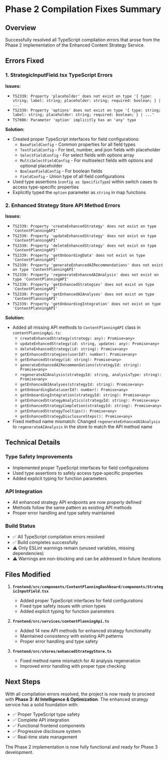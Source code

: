 # Phase 2 Compilation Fixes Summary

## Overview
Successfully resolved all TypeScript compilation errors that arose from the Phase 2 implementation of the Enhanced Content Strategy Service.

## Errors Fixed

### 1. StrategicInputField.tsx TypeScript Errors

**Issues:**
- `TS2339: Property 'placeholder' does not exist on type '{ type: string; label: string; placeholder: string; required: boolean; } | ...'`
- `TS2339: Property 'options' does not exist on type '{ type: string; label: string; placeholder: string; required: boolean; } | ...'`
- `TS7006: Parameter 'option' implicitly has an 'any' type`

**Solution:**
- Created proper TypeScript interfaces for field configurations:
  - `BaseFieldConfig` - Common properties for all field types
  - `TextFieldConfig` - For text, number, and json fields with placeholder
  - `SelectFieldConfig` - For select fields with options array
  - `MultiSelectFieldConfig` - For multiselect fields with options and optional placeholder
  - `BooleanFieldConfig` - For boolean fields
  - `FieldConfig` - Union type of all field configurations
- Used type assertions (`config as SpecificType`) within switch cases to access type-specific properties
- Explicitly typed the `option` parameter as `string` in map functions

### 2. Enhanced Strategy Store API Method Errors

**Issues:**
- `TS2339: Property 'createEnhancedStrategy' does not exist on type 'ContentPlanningAPI'`
- `TS2339: Property 'updateEnhancedStrategy' does not exist on type 'ContentPlanningAPI'`
- `TS2339: Property 'deleteEnhancedStrategy' does not exist on type 'ContentPlanningAPI'`
- `TS2339: Property 'getOnboardingData' does not exist on type 'ContentPlanningAPI'`
- `TS2339: Property 'generateEnhancedAIRecommendations' does not exist on type 'ContentPlanningAPI'`
- `TS2339: Property 'regenerateEnhancedAIAnalysis' does not exist on type 'ContentPlanningAPI'`
- `TS2339: Property 'getEnhancedStrategies' does not exist on type 'ContentPlanningAPI'`
- `TS2339: Property 'getEnhancedAIAnalyses' does not exist on type 'ContentPlanningAPI'`
- `TS2339: Property 'getOnboardingIntegration' does not exist on type 'ContentPlanningAPI'`

**Solution:**
- Added all missing API methods to `ContentPlanningAPI` class in `contentPlanningApi.ts`:
  - `createEnhancedStrategy(strategy: any): Promise<any>`
  - `updateEnhancedStrategy(id: string, updates: any): Promise<any>`
  - `deleteEnhancedStrategy(id: string): Promise<any>`
  - `getEnhancedStrategies(userId?: number): Promise<any>`
  - `getEnhancedStrategy(id: string): Promise<any>`
  - `generateEnhancedAIRecommendations(strategyId: string): Promise<any>`
  - `regenerateAIAnalysis(strategyId: string, analysisType: string): Promise<any>`
  - `getEnhancedAIAnalyses(strategyId: string): Promise<any>`
  - `getOnboardingData(userId?: number): Promise<any>`
  - `getOnboardingIntegration(strategyId: string): Promise<any>`
  - `getEnhancedStrategyAnalytics(strategyId: string): Promise<any>`
  - `getEnhancedStrategyCompletion(strategyId: string): Promise<any>`
  - `getEnhancedStrategyTooltips(): Promise<any>`
  - `getEnhancedStrategyDisclosureSteps(): Promise<any>`
- Fixed method name mismatch: Changed `regenerateEnhancedAIAnalysis` to `regenerateAIAnalysis` in the store to match the API method name

## Technical Details

### Type Safety Improvements
- Implemented proper TypeScript interfaces for field configurations
- Used type assertions to safely access type-specific properties
- Added explicit typing for function parameters

### API Integration
- All enhanced strategy API endpoints are now properly defined
- Methods follow the same pattern as existing API methods
- Proper error handling and type safety maintained

### Build Status
- ✅ All TypeScript compilation errors resolved
- ✅ Build completes successfully
- ⚠️ Only ESLint warnings remain (unused variables, missing dependencies)
- ⚠️ Warnings are non-blocking and can be addressed in future iterations

## Files Modified

1. **`frontend/src/components/ContentPlanningDashboard/components/StrategicInputField.tsx`**
   - Added proper TypeScript interfaces for field configurations
   - Fixed type safety issues with union types
   - Added explicit typing for function parameters

2. **`frontend/src/services/contentPlanningApi.ts`**
   - Added 14 new API methods for enhanced strategy functionality
   - Maintained consistency with existing API patterns
   - Proper error handling and type safety

3. **`frontend/src/stores/enhancedStrategyStore.ts`**
   - Fixed method name mismatch for AI analysis regeneration
   - Improved error handling with proper type checking

## Next Steps

With all compilation errors resolved, the project is now ready to proceed with **Phase 3: AI Intelligence & Optimization**. The enhanced strategy service has a solid foundation with:

- ✅ Proper TypeScript type safety
- ✅ Complete API integration
- ✅ Functional frontend components
- ✅ Progressive disclosure system
- ✅ Real-time state management

The Phase 2 implementation is now fully functional and ready for Phase 3 development. 